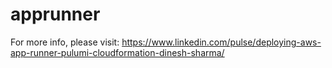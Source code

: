 # apprunner
For more info, please visit: https://www.linkedin.com/pulse/deploying-aws-app-runner-pulumi-cloudformation-dinesh-sharma/
